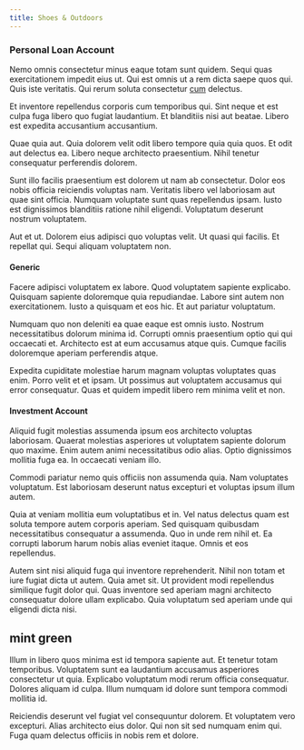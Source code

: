 ```yaml
---
title: Shoes & Outdoors
---
```


### Personal Loan Account

Nemo omnis consectetur minus eaque totam sunt quidem. Sequi quas exercitationem impedit eius ut. Qui est omnis ut a rem dicta saepe quos qui. Quis iste veritatis. Qui rerum soluta consectetur [cum](/dolore/et/granite_generic_rubber_shirt.md) delectus.

Et inventore repellendus corporis cum temporibus qui. Sint neque et est culpa fuga libero quo fugiat laudantium. Et blanditiis nisi aut beatae. Libero est expedita accusantium accusantium.

Quae quia aut. Quia dolorem velit odit libero tempore quia quia quos. Et odit aut delectus ea. Libero neque architecto praesentium. Nihil tenetur consequatur perferendis dolorem.

Sunt illo facilis praesentium est dolorem ut nam ab consectetur. Dolor eos nobis officia reiciendis voluptas nam. Veritatis libero vel laboriosam aut quae sint officia. Numquam voluptate sunt quas repellendus ipsam. Iusto est dignissimos blanditiis ratione nihil eligendi. Voluptatum deserunt nostrum voluptatem.

Aut et ut. Dolorem eius adipisci quo voluptas velit. Ut quasi qui facilis. Et repellat qui. Sequi aliquam voluptatem non.

#### Generic

Facere adipisci voluptatem ex labore. Quod voluptatem sapiente explicabo. Quisquam sapiente doloremque quia repudiandae. Labore sint autem non exercitationem. Iusto a quisquam et eos hic. Et aut pariatur voluptatum.

Numquam quo non deleniti ea quae eaque est omnis iusto. Nostrum necessitatibus dolorum minima id. Corrupti omnis praesentium optio qui qui occaecati et. Architecto est at eum accusamus atque quis. Cumque facilis doloremque aperiam perferendis atque.

Expedita cupiditate molestiae harum magnam voluptas voluptates quas enim. Porro velit et et ipsam. Ut possimus aut voluptatem accusamus qui error consequatur. Quas et quidem impedit libero rem minima velit et non.

#### Investment Account

Aliquid fugit molestias assumenda ipsum eos architecto voluptas laboriosam. Quaerat molestias asperiores ut voluptatem sapiente dolorum quo maxime. Enim autem animi necessitatibus odio alias. Optio dignissimos mollitia fuga ea. In occaecati veniam illo.

Commodi pariatur nemo quis officiis non assumenda quia. Nam voluptates voluptatum. Est laboriosam deserunt natus excepturi et voluptas ipsum illum autem.

Quia at veniam mollitia eum voluptatibus et in. Vel natus delectus quam est soluta tempore autem corporis aperiam. Sed quisquam quibusdam necessitatibus consequatur a assumenda. Quo in unde rem nihil et. Ea corrupti laborum harum nobis alias eveniet itaque. Omnis et eos repellendus.

Autem sint nisi aliquid fuga qui inventore reprehenderit. Nihil non totam et iure fugiat dicta ut autem. Quia amet sit. Ut provident modi repellendus similique fugit dolor qui. Quas inventore sed aperiam magni architecto consequatur dolore ullam explicabo. Quia voluptatum sed aperiam unde qui eligendi dicta nisi.

## mint green

Illum in libero quos minima est id tempora sapiente aut. Et tenetur totam temporibus. Voluptatem sunt ea laudantium accusamus asperiores consectetur ut quia. Explicabo voluptatum modi rerum officia consequatur. Dolores aliquam id culpa. Illum numquam id dolore sunt tempora commodi mollitia id.

Reiciendis deserunt vel fugiat vel consequuntur dolorem. Et voluptatem vero excepturi. Alias architecto eius dolor. Qui non sit sed numquam enim qui. Fuga quam delectus officiis in nobis rem et dolore.
